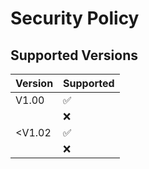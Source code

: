 # Security Policy

## Supported Versions

| Version | Supported          |
| ------- | ------------------ |
| V1.00   | :white_check_mark: |
|         | :x:                |
| <V1.02  | :white_check_mark: |
|         | :x:                |

